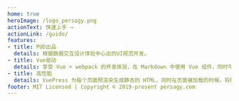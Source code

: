 ```yaml
---
home: true
heroImage: /logo_persagy.png
actionText: 快速上手 →
actionLink: /guide/
features:
- title: PUD出品
  details: 根据数据交互设计体验中心出的UI规范开发。
- title: Vue驱动
  details: 享受 Vue + webpack 的开发体验，在 Markdown 中使用 Vue 组件，同时可以使用 Vue 来开发自定义主题。
- title: 高性能
  details: VuePress 为每个页面预渲染生成静态的 HTML，同时在页面被加载的时候，将作为 SPA 运行。
footer: MIT Licensed | Copyright © 2019-present persagy.com
---
```

